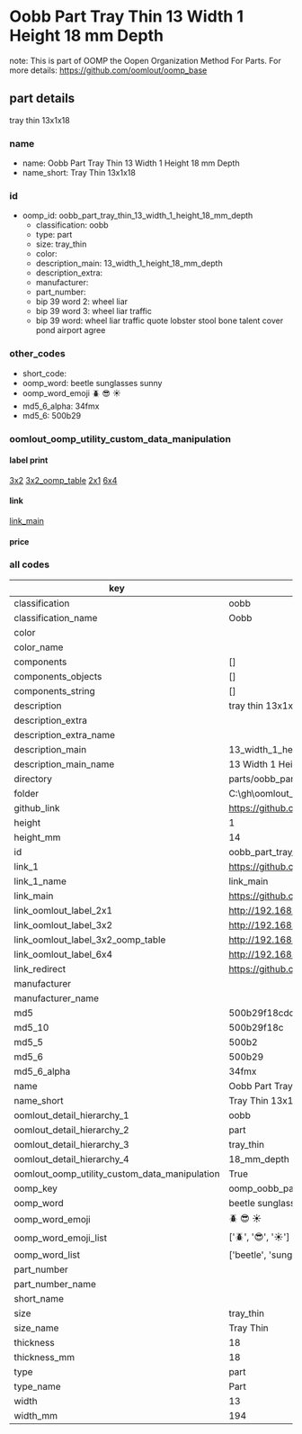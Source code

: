 # Oobb Part Tray Thin 13 Width 1 Height 18 mm Depth  

note: This is part of OOMP the Oopen Organization Method For Parts. For more details: https://github.com/oomlout/oomp_base

##  part details
  



tray thin 13x1x18



### name
* name: Oobb Part Tray Thin 13 Width 1 Height 18 mm Depth
* name_short: Tray Thin 13x1x18 
### id
* oomp_id: oobb_part_tray_thin_13_width_1_height_18_mm_depth
  * classification: oobb
  * type: part
  * size: tray_thin
  * color: 
  * description_main: 13_width_1_height_18_mm_depth
  * description_extra: 
  * manufacturer: 
  * part_number: 
  * bip 39 word 2: wheel liar
  * bip 39 word 3: wheel liar traffic
  * bip 39 word: wheel liar traffic quote lobster stool bone talent cover pond airport agree

### other_codes
* short_code: 
* oomp_word: beetle sunglasses sunny
* oomp_word_emoji :beetle: :sunglasses: :sunny:
* md5_6_alpha: 34fmx
* md5_6: 500b29






### oomlout_oomp_utility_custom_data_manipulation
#### label print
[3x2](http://192.168.1.245:1112/?label=oomp%2034fmx)
[3x2_oomp_table](http://192.168.1.108:1112/?label=oomp%2034fmx)
[2x1](http://192.168.1.242:1112/?label=oomp%2034fmx)
[6x4](http://192.168.1.55:1112/?label=oomp%2034fmx)    

#### link

[link_main](https://github.com/oomlout/oomlout_oobb_version_4_generated_parts/tree/main/navigation_oomp/oobb/part/tray_thin/13_width_1_height_18_mm_depth/part)                              

#### price







### all codes 
| key | value |  
| --- | --- |  
| classification | oobb |  
| classification_name | Oobb |  
| color |  |  
| color_name |  |  
| components | [] |  
| components_objects | [] |  
| components_string | [] |  
| description | tray thin 13x1x18 |  
| description_extra |  |  
| description_extra_name |  |  
| description_main | 13_width_1_height_18_mm_depth |  
| description_main_name | 13 Width 1 Height 18 mm Depth |  
| directory | parts/oobb_part_tray_thin_13_width_1_height_18_mm_depth |  
| folder | C:\gh\oomlout_oobb_version_4_generated_parts\parts\oobb_part_tray_thin_13_width_1_height_18_mm_depth |  
| github_link | https://github.com/oomlout/oomlout_oomp_part_src/tree/main/parts/oobb_part_tray_thin_13_width_1_height_18_mm_depth |  
| height | 1 |  
| height_mm | 14 |  
| id | oobb_part_tray_thin_13_width_1_height_18_mm_depth |  
| link_1 | https://github.com/oomlout/oomlout_oobb_version_4_generated_parts/tree/main/navigation_oomp/oobb/part/tray_thin/13_width_1_height_18_mm_depth/part |  
| link_1_name | link_main |  
| link_main | https://github.com/oomlout/oomlout_oobb_version_4_generated_parts/tree/main/navigation_oomp/oobb/part/tray_thin/13_width_1_height_18_mm_depth/part |  
| link_oomlout_label_2x1 | http://192.168.1.242:1112/?label=oomp%2034fmx |  
| link_oomlout_label_3x2 | http://192.168.1.245:1112/?label=oomp%2034fmx |  
| link_oomlout_label_3x2_oomp_table | http://192.168.1.108:1112/?label=oomp%2034fmx |  
| link_oomlout_label_6x4 | http://192.168.1.55:1112/?label=oomp%2034fmx |  
| link_redirect | https://github.com/oomlout/oomlout_oobb_version_4_generated_parts/tree/main/parts/oobb_tray_thin_13_01_18 |  
| manufacturer |  |  
| manufacturer_name |  |  
| md5 | 500b29f18cdd632b59c19b01cda037d0 |  
| md5_10 | 500b29f18c |  
| md5_5 | 500b2 |  
| md5_6 | 500b29 |  
| md5_6_alpha | 34fmx |  
| name | Oobb Part Tray Thin 13 Width 1 Height 18 mm Depth |  
| name_short | Tray Thin 13x1x18  |  
| oomlout_detail_hierarchy_1 | oobb |  
| oomlout_detail_hierarchy_2 | part |  
| oomlout_detail_hierarchy_3 | tray_thin |  
| oomlout_detail_hierarchy_4 | 18_mm_depth |  
| oomlout_oomp_utility_custom_data_manipulation | True |  
| oomp_key | oomp_oobb_part_tray_thin_13_width_1_height_18_mm_depth |  
| oomp_word | beetle sunglasses sunny |  
| oomp_word_emoji | :beetle: :sunglasses: :sunny: |  
| oomp_word_emoji_list | [':beetle:', ':sunglasses:', ':sunny:'] |  
| oomp_word_list | ['beetle', 'sunglasses', 'sunny'] |  
| part_number |  |  
| part_number_name |  |  
| short_name |  |  
| size | tray_thin |  
| size_name | Tray Thin |  
| thickness | 18 |  
| thickness_mm | 18 |  
| type | part |  
| type_name | Part |  
| width | 13 |  
| width_mm | 194 |  
